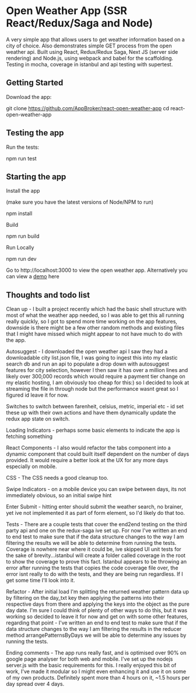 # Open Weather App (SSR React/Redux/Saga and Node)
A very simple app that allows users to get weather information based on a city of choice. Also demonstrates simple GET process from the open weather api. Built using React, Redux/Redux Saga, Next JS (server side rendering) and Node.js, using webpack and babel for the scaffolding. Testing in mocha, coverage in istanbul and api testing with supertest.

## Getting Started
Download the app:

git clone https://github.com/AppBroker/react-open-weather-app
cd react-open-weather-app


## Testing the app
Run the tests:

npm run test


## Starting the app
Install the app

(make sure you have the latest versions of Node/NPM to run)

npm install


Build


npm run build


Run Locally


npm run dev


Go to http://localhost:3000 to view the open weather app. Alternatively you can view a [demo](http://open-weather-app.eu-gb.mybluemix.net) here

## Thoughts and todo list
Clean up - I built a project recently which had the basic shell structure with most of what the weather app needed, so I was able to get this all running really quickly, so I got to spend more time working on the app features, downside is there might be a few other random methods and existing files that I might have missed which might appear to not have much to do with the app.

Autosuggest - I downloaded the open weather api I saw they had a downloadable city list.json file, I was going to ingest this into my elastic search db and run an api to populate a drop down with autosuggest features for city selection, however I then saw it has over a million lines and likely over 300,000 records which would require a payment tier change on my elastic hosting, I am obviously too cheap for this:) so I decided to look at streaming the file in through node but the performance wasnt great so I figured id leave it for now.

Switches to switch between farenheit, celsius, metric, imperial etc - id set these up with their own actions and have them dynamically update the redux app state on switch.

Loading Indicators - perhaps some basic elements to indicate the app is fetching something

React Components - I also would refactor the tabs component into a dynamic component that could built itself dependent on the number of days provided. It would require a better look at the UX for any more days especially on mobile.

CSS - The CSS needs a good cleanup too.

Swipe Indicators - on a mobile device you can swipe between days, its not immediately obvious, so an initial swipe hint

Enter Submit - hitting enter should submit the weather search, no brainer, yet ive not implemented it as part of form element, so I'd likely do that too.

Tests - There are a couple tests that cover the end2end testing on the third party api and one on the redux-saga ive set up. For now I've written an end to end test to make sure that if the data structure changes to the way I am filtering the results we will be able to determine from running the tests. Coverage is nowhere near where it could be, ive skipped UI unit tests for the sake of brevity...istanbul will create a folder called coverage in the root to show the coverage to prove this fact. Istanbul appears to be throwing an error after running the tests that copies the code coverage file over, the error isnt really to do with the tests, and they are being run regardless. If I get some time I'll look into it.

Refactor - After initial load I'm splitting the returned weather pattern data up by filtering on the day_txt key then applying the patterns into their respective days from there and applying the keys into the object as the pure day date. I'm sure I could think of plenty of other ways to do this, but it was working so decided to leave it for now and get on with some other features, regarding that point - I've written an end to end test to make sure that if the data structure changes to the way I am filtering the results in the reducer method arrangePatternsByDays we will be able to determine any issues by running the tests.

Ending comments - The app runs really fast, and is optimised over 90% on google page analyser for both web and mobile. I've set up the nodejs server.js with the basic requirements for this.
I really enjoyed this bit of work, I've made it modular so I might even enhancing it and use it on some of my own products. Definitely spent more than 4 hours on it, ~1.5 hours per day spread over 4 days.